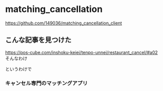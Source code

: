 # matching_cancellation
https://github.com/149036/matching_cancellation_client

## こんな記事を見つけた  
https://pos-cube.com/inshoku-keiei/tenpo-unnei/restaurant_cancel/#a02  
そんなわけ

というわけで
### キャンセル専門のマッチングアプリ


